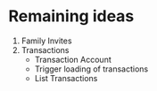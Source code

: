 # Remaining ideas

1. Family Invites
2. Transactions
   - Transaction Account
   - Trigger loading of transactions
   - List Transactions
